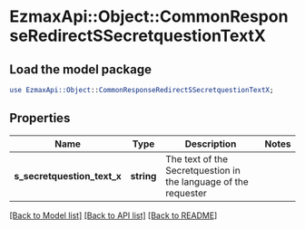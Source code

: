 # EzmaxApi::Object::CommonResponseRedirectSSecretquestionTextX

## Load the model package
```perl
use EzmaxApi::Object::CommonResponseRedirectSSecretquestionTextX;
```

## Properties
Name | Type | Description | Notes
------------ | ------------- | ------------- | -------------
**s_secretquestion_text_x** | **string** | The text of the Secretquestion in the language of the requester | 

[[Back to Model list]](../README.md#documentation-for-models) [[Back to API list]](../README.md#documentation-for-api-endpoints) [[Back to README]](../README.md)


